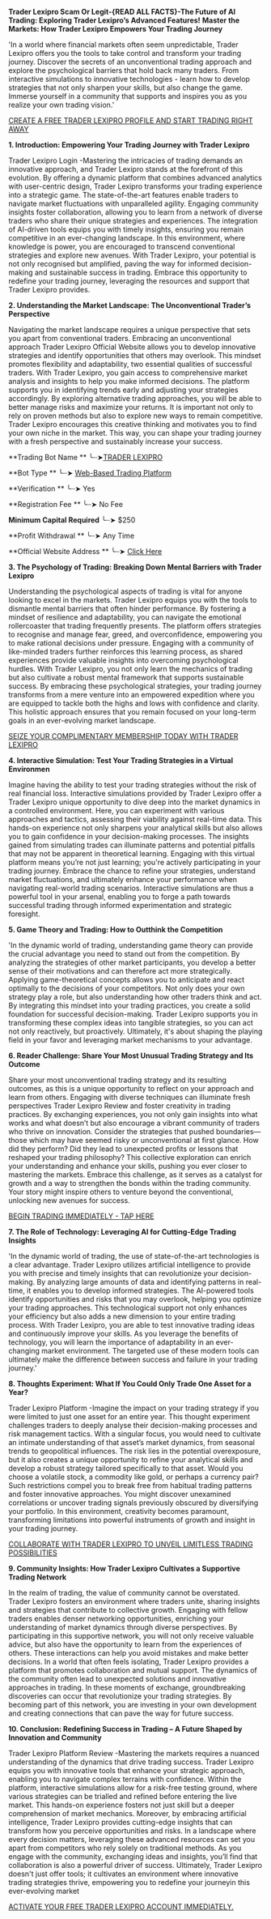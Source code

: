 **Trader Lexipro Scam Or Legit-{READ ALL FACTS}-The Future of AI Trading: Exploring Trader Lexipro’s Advanced Features!**
**Master the Markets: How Trader Lexipro Empowers Your Trading Journey**

'In a world where financial markets often seem unpredictable, Trader Lexipro offers you the tools to take control and transform your trading journey. Discover the secrets of an unconventional trading approach and explore the psychological barriers that hold back many traders. From interactive simulations to innovative technologies - learn how to develop strategies that not only sharpen your skills, but also change the game. Immerse yourself in a community that supports and inspires you as you realize your own trading vision.'

[CREATE A FREE TRADER LEXIPRO PROFILE AND START TRADING RIGHT AWAY](https://www.cryptoalertscam.com/trader-lexipro-review/)

**1. Introduction: Empowering Your Trading Journey with Trader Lexipro**

Trader Lexipro Login -Mastering the intricacies of trading demands an innovative approach, and Trader Lexipro stands at the forefront of this evolution. By offering a dynamic platform that combines advanced analytics with user-centric design, Trader Lexipro transforms your trading experience into a strategic game. The state-of-the-art features enable traders to navigate market fluctuations with unparalleled agility. Engaging community insights foster collaboration, allowing you to learn from a network of diverse traders who share their unique strategies and experiences. The integration of AI-driven tools equips you with timely insights, ensuring you remain competitive in an ever-changing landscape. In this environment, where knowledge is power, you are encouraged to transcend conventional strategies and explore new avenues. With Trader Lexipro, your potential is not only recognised but amplified, paving the way for informed decision-making and sustainable success in trading. Embrace this opportunity to redefine your trading journey, leveraging the resources and support that Trader Lexipro provides.

**2. Understanding the Market Landscape: The Unconventional Trader’s Perspective**

Navigating the market landscape requires a unique perspective that sets you apart from conventional traders. Embracing an unconventional approach Trader Lexipro Official Website allows you to develop innovative strategies and identify opportunities that others may overlook. This mindset promotes flexibility and adaptability, two essential qualities of successful traders. With Trader Lexipro, you gain access to comprehensive market analysis and insights to help you make informed decisions. The platform supports you in identifying trends early and adjusting your strategies accordingly. By exploring alternative trading approaches, you will be able to better manage risks and maximize your returns. It is important not only to rely on proven methods but also to explore new ways to remain competitive. Trader Lexipro encourages this creative thinking and motivates you to find your own niche in the market. This way, you can shape your trading journey with a fresh perspective and sustainably increase your success.

**Trading Bot Name   **          ╰┈➤[TRADER LEXIPRO](https://www.cryptoalertscam.com/trader-lexipro-review/)

**Bot Type    **                          ╰┈➤  [Web-Based Trading Platform](https://www.cryptoalertscam.com/trader-lexipro-review/)

**Verification      **                        ╰┈➤   Yes

**Registration Fee **                      ╰┈➤  No Fee

**Minimum Capital Required**       ╰┈➤  $250

**Profit Withdrawal **                       ╰┈➤  Any Time

**Official Website Address **          ╰┈➤ [Click Here](https://www.cryptoalertscam.com/trader-lexipro-review/)


**3. The Psychology of Trading: Breaking Down Mental Barriers with Trader Lexipro**

Understanding the psychological aspects of trading is vital for anyone looking to excel in the markets. Trader Lexipro equips you with the tools to dismantle mental barriers that often hinder performance. By fostering a mindset of resilience and adaptability, you can navigate the emotional rollercoaster that trading frequently presents. The platform offers strategies to recognise and manage fear, greed, and overconfidence, empowering you to make rational decisions under pressure. Engaging with a community of like-minded traders further reinforces this learning process, as shared experiences provide valuable insights into overcoming psychological hurdles. With Trader Lexipro, you not only learn the mechanics of trading but also cultivate a robust mental framework that supports sustainable success. By embracing these psychological strategies, your trading journey transforms from a mere venture into an empowered expedition where you are equipped to tackle both the highs and lows with confidence and clarity. This holistic approach ensures that you remain focused on your long-term goals in an ever-evolving market landscape.

[SEIZE YOUR COMPLIMENTARY MEMBERSHIP TODAY WITH TRADER LEXIPRO](https://www.cryptoalertscam.com/trader-lexipro-review/)

**4. Interactive Simulation: Test Your Trading Strategies in a Virtual Environmen**

Imagine having the ability to test your trading strategies without the risk of real financial loss. Interactive simulations provided by Trader Lexipro offer a Trader Lexipro unique opportunity to dive deep into the market dynamics in a controlled environment. Here, you can experiment with various approaches and tactics, assessing their viability against real-time data. This hands-on experience not only sharpens your analytical skills but also allows you to gain confidence in your decision-making processes. The insights gained from simulating trades can illuminate patterns and potential pitfalls that may not be apparent in theoretical learning. Engaging with this virtual platform means you’re not just learning; you're actively participating in your trading journey. Embrace the chance to refine your strategies, understand market fluctuations, and ultimately enhance your performance when navigating real-world trading scenarios. Interactive simulations are thus a powerful tool in your arsenal, enabling you to forge a path towards successful trading through informed experimentation and strategic foresight.

**5. Game Theory and Trading: How to Outthink the Competition**

'In the dynamic world of trading, understanding game theory can provide the crucial advantage you need to stand out from the competition. By analyzing the strategies of other market participants, you develop a better sense of their motivations and can therefore act more strategically. Applying game-theoretical concepts allows you to anticipate and react optimally to the decisions of your competitors. Not only does your own strategy play a role, but also understanding how other traders think and act. By integrating this mindset into your trading practices, you create a solid foundation for successful decision-making. Trader Lexipro supports you in transforming these complex ideas into tangible strategies, so you can act not only reactively, but proactively. Ultimately, it's about shaping the playing field in your favor and leveraging market mechanisms to your advantage.

**6. Reader Challenge: Share Your Most Unusual Trading Strategy and Its Outcome**

Share your most unconventional trading strategy and its resulting outcomes, as this is a unique opportunity to reflect on your approach and learn from others. Engaging with diverse techniques can illuminate fresh perspectives Trader Lexipro Review and foster creativity in trading practices. By exchanging experiences, you not only gain insights into what works and what doesn’t but also encourage a vibrant community of traders who thrive on innovation. Consider the strategies that pushed boundaries—those which may have seemed risky or unconventional at first glance. How did they perform? Did they lead to unexpected profits or lessons that reshaped your trading philosophy? This collective exploration can enrich your understanding and enhance your skills, pushing you ever closer to mastering the markets. Embrace this challenge, as it serves as a catalyst for growth and a way to strengthen the bonds within the trading community. Your story might inspire others to venture beyond the conventional, unlocking new avenues for success.

[BEGIN TRADING IMMEDIATELY - TAP HERE](https://www.cryptoalertscam.com/trader-lexipro-review/)

**7. The Role of Technology: Leveraging AI for Cutting-Edge Trading Insights**

'In the dynamic world of trading, the use of state-of-the-art technologies is a clear advantage. Trader Lexipro utilizes artificial intelligence to provide you with precise and timely insights that can revolutionize your decision-making. By analyzing large amounts of data and identifying patterns in real-time, it enables you to develop informed strategies. The AI-powered tools identify opportunities and risks that you may overlook, helping you optimize your trading approaches. This technological support not only enhances your efficiency but also adds a new dimension to your entire trading process. With Trader Lexipro, you are able to test innovative trading ideas and continuously improve your skills. As you leverage the benefits of technology, you will learn the importance of adaptability in an ever-changing market environment. The targeted use of these modern tools can ultimately make the difference between success and failure in your trading journey.'

**8. Thoughts Experiment: What If You Could Only Trade One Asset for a Year?**

Trader Lexipro Platform -Imagine the impact on your trading strategy if you were limited to just one asset for an entire year. This thought experiment challenges traders to deeply analyse their decision-making processes and risk management tactics. With a singular focus, you would need to cultivate an intimate understanding of that asset’s market dynamics, from seasonal trends to geopolitical influences. The risk lies in the potential overexposure, but it also creates a unique opportunity to refine your analytical skills and develop a robust strategy tailored specifically to that asset. Would you choose a volatile stock, a commodity like gold, or perhaps a currency pair? Such restrictions compel you to break free from habitual trading patterns and foster innovative approaches. You might discover unexamined correlations or uncover trading signals previously obscured by diversifying your portfolio. In this environment, creativity becomes paramount, transforming limitations into powerful instruments of growth and insight in your trading journey.

[COLLABORATE WITH TRADER LEXIPRO TO UNVEIL LIMITLESS TRADING POSSIBILITIES](https://www.cryptoalertscam.com/trader-lexipro-review/)

**9. Community Insights: How Trader Lexipro Cultivates a Supportive Trading Network**

In the realm of trading, the value of community cannot be overstated. Trader Lexipro fosters an environment where traders unite, sharing insights and strategies that contribute to collective growth. Engaging with fellow traders enables denser networking opportunities, enriching your understanding of market dynamics through diverse perspectives. By participating in this supportive network, you will not only receive valuable advice, but also have the opportunity to learn from the experiences of others. These interactions can help you avoid mistakes and make better decisions. In a world that often feels isolating, Trader Lexipro provides a platform that promotes collaboration and mutual support. The dynamics of the community often lead to unexpected solutions and innovative approaches in trading. In these moments of exchange, groundbreaking discoveries can occur that revolutionize your trading strategies. By becoming part of this network, you are investing in your own development and creating connections that can pave the way for future success.

**10. Conclusion: Redefining Success in Trading – A Future Shaped by Innovation and Community**

Trader Lexipro Platform Review -Mastering the markets requires a nuanced understanding of the dynamics that drive trading success. Trader Lexipro equips you with innovative tools that enhance your strategic approach, enabling you to navigate complex terrains with confidence. Within the platform, interactive simulations allow for a risk-free testing ground, where various strategies can be trialled and refined before entering the live market. This hands-on experience fosters not just skill but a deeper comprehension of market mechanics. Moreover, by embracing artificial intelligence, Trader Lexipro provides cutting-edge insights that can transform how you perceive opportunities and risks. In a landscape where every decision matters, leveraging these advanced resources can set you apart from competitors who rely solely on traditional methods. As you engage with the community, exchanging ideas and insights, you’ll find that collaboration is also a powerful driver of success. Ultimately, Trader Lexipro doesn't just offer tools; it cultivates an environment where innovative trading strategies thrive, empowering you to redefine your journeyin this ever-evolving market

[ACTIVATE YOUR FREE TRADER LEXIPRO ACCOUNT IMMEDIATELY.](https://www.cryptoalertscam.com/trader-lexipro-review/)
